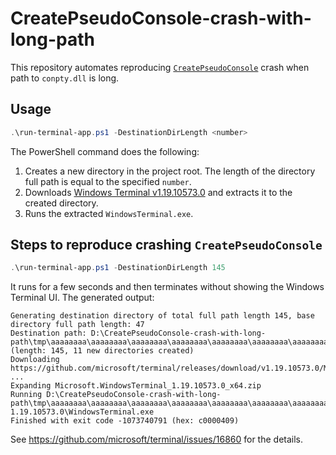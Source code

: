 # CreatePseudoConsole-crash-with-long-path

This repository automates reproducing [`CreatePseudoConsole`](https://learn.microsoft.com/en-us/windows/console/createpseudoconsole) crash when path to `conpty.dll` is long.

## Usage
```powershell
.\run-terminal-app.ps1 -DestinationDirLength <number>
```
The PowerShell command does the following:
1. Creates a new directory in the project root. The length of the directory full path is equal to the specified `number`.
2. Downloads [Windows Terminal v1.19.10573.0](https://github.com/microsoft/terminal/releases/tag/v1.19.10573.0) and extracts it to the created directory.
3. Runs the extracted `WindowsTerminal.exe`.


## Steps to reproduce crashing `CreatePseudoConsole`

```powershell
.\run-terminal-app.ps1 -DestinationDirLength 145
```

It runs for a few seconds and then terminates without showing the Windows Terminal UI. The generated output:
```text
Generating destination directory of total full path length 145, base directory full path length: 47
Destination path: D:\CreatePseudoConsole-crash-with-long-path\tmp\aaaaaaaa\aaaaaaaa\aaaaaaaa\aaaaaaaa\aaaaaaaa\aaaaaaaa\aaaaaaaa\aaaaaaaa\aaaaaaaa\aaaaaaaa\aaaaaaa (length: 145, 11 new directories created)
Downloading https://github.com/microsoft/terminal/releases/download/v1.19.10573.0/Microsoft.WindowsTerminal_1.19.10573.0_x64.zip ...
Expanding Microsoft.WindowsTerminal_1.19.10573.0_x64.zip
Running D:\CreatePseudoConsole-crash-with-long-path\tmp\aaaaaaaa\aaaaaaaa\aaaaaaaa\aaaaaaaa\aaaaaaaa\aaaaaaaa\aaaaaaaa\aaaaaaaa\aaaaaaaa\aaaaaaaa\aaaaaaa\terminal-1.19.10573.0\WindowsTerminal.exe
Finished with exit code -1073740791 (hex: c0000409)
```

See https://github.com/microsoft/terminal/issues/16860 for the details.